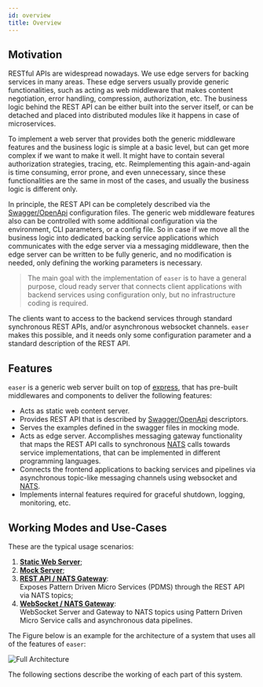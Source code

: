 ```yaml
---
id: overview
title: Overview
---
```


## Motivation

RESTful APIs are widespread nowadays. We use edge servers for backing services in many areas. These edge servers usually provide generic functionalities, such as acting as web middleware that makes content negotiation, error handling, compression, authorization, etc. The business logic behind the REST API can be either built into the server itself, or can be detached and placed into distributed modules like it happens in case of microservices.

To implement a web server that provides both the generic middleware features and the business logic is simple at a basic level, but can get more complex if we want to make it well. It might have to contain several authorization strategies, tracing, etc. Reimplementing this again-and-again is time consuming, error prone, and even unnecessary, since these functionalities are the same in most of the cases, and usually the business logic is different only.

In principle, the REST API can be completely described via the [Swagger/OpenApi](https://swagger.io/) configuration files. The generic web middleware features also can be controlled with some additional configuration via the environment, CLI parameters, or a config file. So in case if we move all the business logic into dedicated backing service applications which communicates with the edge server via a messaging middleware, then the edge server can be written to be fully generic, and no modification is needed, only defining the working parameters is necessary.

> The main goal with the implementation of `easer` is to have a general purpose, cloud ready server that connects client applications with backend services using configuration only, but no infrastructure coding is required.

The clients want to access to the backend services through standard synchronous REST APIs, and/or asynchronous websocket channels. `easer` makes this possible, and it needs only some configuration parameter and a standard description of the REST API.

## Features

`easer` is a generic web server built on top of [express](https://expressjs.com/), that has pre-built middlewares and components to deliver the following features:

- Acts as static web content server.
- Provides REST API that is described by [Swagger/OpenApi](https://swagger.io/resources/open-api/) descriptors.
- Serves the examples defined in the swagger files in mocking mode.
- Acts as edge server. Accomplishes messaging gateway functionality that maps the REST API calls to synchronous [NATS](https://nats.io/) calls towards service implementations, that can be implemented in different programming languages.
- Connects the frontend applications to backing services and pipelines via asynchronous topic-like messaging channels using websocket and [NATS](https://nats.io/).
- Implements internal features required for graceful shutdown, logging, monitoring, etc.

## Working Modes and Use-Cases

These are the typical usage scenarios:

1. [__Static Web Server__](static-webserver-mode);
2. [__Mock Server__](mock-server-mode);
3. [__REST API / NATS Gateway__](rest-api-nats-gw-mode): \
    Exposes Pattern Driven Micro Services (PDMS) through the REST API via NATS topics;
4. [__WebSocket / NATS Gateway__](websocket-nats-gw-mode): \
    WebSocket Server and Gateway to NATS topics using Pattern Driven Micro Service calls and asynchronous data pipelines. 

The Figure below is an example for the architecture of a system that uses all of the features of `easer`:

![Full Architecture](/easer/img/full-architecture.png)

The following sections describe the working of each part of this system.
